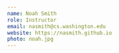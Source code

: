 ```yaml
---
name: Noah Smith
role: Instructor
email: nasmith@cs.washington.edu
website: https://nasmith.github.io
photo: noah.jpg
---
```

